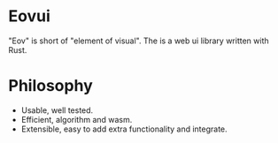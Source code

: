 # Eovui
"Eov" is short of "element of visual". The is a web ui library written with Rust.

# Philosophy
- Usable, well tested.
- Efficient, algorithm and wasm.
- Extensible, easy to add extra functionality and integrate.

